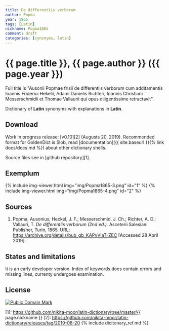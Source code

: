```yaml
---
title: De differentiis verborum
author: Popma
year: 1865
tags: [Latin]
nickname: Popma1865
comment: draft
categories: [synonyms, latin]
---
```

# {{ page.title }}, {{ page.author }} ({{ page.year }})

Full title is "Ausonii Popmae frisii de differentiis verborum cum additamentis Ioannis Friderici Hekelii, Adami Danielis Richteri, Ioannis Christiani Messerschmidii et Thomae Vallaurii qui opus diligentissime retractavit".

Dictionary of **Latin** synonyms with explanations in **Latin**.


## Download

Work in progress release: [v0.10][2] (Augusts 20, 2019). Recommended format for GoldenDict is Slob, read [documentation]({{ site.baseurl }}{% link docs/docs.md %}) about other dictionary shells.

Source files see in [github repository][1].


## Exemplum

{% include img-viewer.html img="img/Popma1865-3.png" id="1" %}
{% include img-viewer.html img="img/Popma1865-4.png" id="2" %}


## Sources

1. Popma, Ausonius; Heckel, J. F.; Messerschmid, J. Ch.; Richter, A. D.; Vallauri, T. _De differentiis verborum (2nd ed.)._ Asceterii Salesiani Publisher, Turin, 1865. URL: <https://archive.org/details/bub_gb_KAPvVIaT-ZEC> \[Accessed 28 April 2019\].


## States and limitations

It is an early developer version. Index of keywords does contain errors and missing lines, currenty undergoes examination.


## License

<a rel="license" href="http://creativecommons.org/publicdomain/mark/1.0/">
<img src="https://licensebuttons.net/p/mark/1.0/88x31.png"
     style="border-style: none;" alt="Public Domain Mark" />
</a>


[1]: https://github.com/nikita-moor/latin-dictionary/tree/master/{{ page.nickname }}
[2]: https://github.com/nikita-moor/latin-dictionary/releases/tag/2019-08-20
{% include dicitonary_ref.md %}

